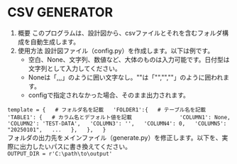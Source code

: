 # CSV GENERATOR
1. 概要
   このプログラムは、設計図から、csvファイルとそれを含むフォルダ構成を自動生成します。  
1. 使用方法
   設計図ファイル（config.py）を作成します。以下は例です。
   - 空白、None、文字列、数値など、大体のものは入力可能です。日付型は文字列として入力してください。
   - Noneは「,,,」のように囲い文字なし。""は「"","",""」のように囲われます。
   - configで指定されなかった場合、そのまま出力されます。

`template = {  
    # フォルダ名を記載  
    'FOLDER1':{  
        # テーブル名を記載  
        'TABLE1': {  
            # カラム名とデフォルト値を記載              
            'COLUMN1': None,  
            'COLUMN2': 'TEST-DATA',  
            'COLUMN3': '',  
            'COLUMN4': 0,  
            'COLUMN5': "20250101",  
             ...  
        },  
    },  
}`  
    フォルダの出力先をメインファイル（generate.py）を修正します。以下を、実際に出力したいパスに書き換えてください。  
`OUTPUT_DIR = r'C:\path\to\output'`
